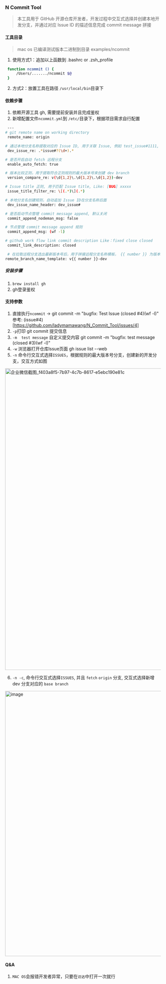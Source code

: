 ### N Commit Tool
> 本工具用于 GitHub 开源仓库开发者，开发过程中交互式选择并创建本地开发分支，并通过对应 Issue ID 的描述信息完成 commit message 拼接

#### 工具目录
> mac os 已编译测试版本二进制到目录 examples/ncommit
 1. 使用方式1：追加以上函数到 .bashrc or .zsh_profile
```bash
 function ncommit () {
     /Users/......./ncommit $@
 }
```

2. 方式2：放置工具在路径 `/usr/local/bin`目录下

#### 依赖步骤
1. 依赖开源工具 gh, 需要提前安装并且完成鉴权
2. 新增配置文件`ncommit.yml`到 `/etc/`目录下，根据项目需求自行配置
```bash
 ---
# git remote name on working directory
 remote_name: origin

# 通过本地分支名称提取对应的 Issue ID, 用于关联 Issue, 例如 test_issue#1111, 支持正则表达式
 dev_issue_re: .*issue#?(\d+).*

# 是否开启自动 fetch 远程分支
 enable_auto_fetch: true

# 版本比较正则，用于提取符合正则规则的最大版本号来创建 dev branch
 version_compare_re: v(\d{1,2}\.\d{1,2}\.\d{1,2})-dev

# Issue title 正则, 用于匹配 Issue title, Like: [BUG] xxxxx
 issue_title_filter_re: \[(.*)\](.*)

# 本地分支名创建规则，自动追加 Issue ID在分支名称后面
 dev_issue_name_header: dev_issue#

# 是否启动节点管理 commit message append, 默认关闭
 commit_append_nodeman_msg: false

# 节点管理 commit message append 规则
 commit_append_msg: (wf -l)

# github work flow link commit description Like：fixed close closed
 commit_link_description: closed

 # 在拉取远程分支选出最新版本号后，用于拼接远程分支名称模板， {{ number }} 为版本号关键词, 目的是解决远程分支规则的变更
remote_branch_name_template: v{{ number }}-dev

 ```

##### 安装步骤
1. ``brew install gh``
2. gh登录鉴权

#### 支持参数
1. 直接执行``ncommit`` -> git commit -m "bugfix: Test Issue (closed #4)(wf -l)" 参考: (issue#4)[https://github.com/ladymamawang/N_Commit_Tool/issues/4] 
2. ``-p``打印 git commit 提交信息
3. ``-m  test message`` 自定义提交内容 git commit -m "bugfix: test message (closed #3)(wf -l)"
4. ``-w`` 浏览器打开仓库Issue页面 gh issue list --web
5. ``-n`` 命令行交互式选择``ISSUES``，根据规则的最大版本号分支，创建新的开发分支，交互方式如图

<img width="976" alt="企业微信截图_f403a8f5-7b97-4c7b-8617-e5ebc190e81c" src="https://user-images.githubusercontent.com/40767043/196132518-30fb1452-ef66-4bae-bab2-bec96c0aaa83.png">

6. ``-n -c``, 命令行交互式选择``ISSUES``, 并且 `fetch` `origin` 分支, 交互式选择新增 dev 分支对应的 ``base branch``
<img width="858" alt="image" src="https://user-images.githubusercontent.com/40767043/196680577-eb443f57-e375-446d-ae40-208b48fcdb3e.png">


#### Q&A
1. ``MAC OS``会报错开发者异常，只要在``访达``中打开一次就行
